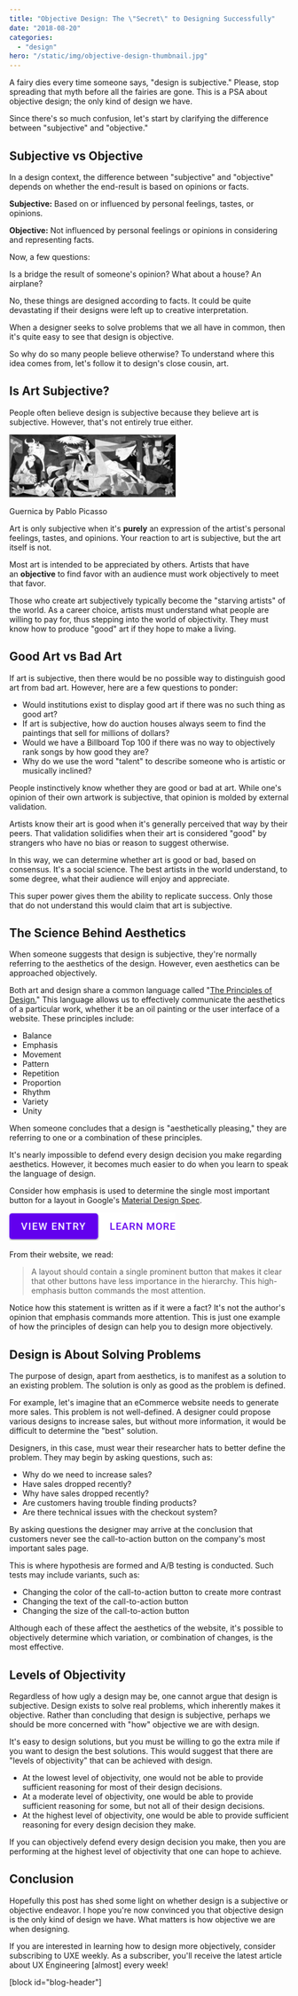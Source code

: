 ```yaml
---
title: "Objective Design: The \"Secret\" to Designing Successfully"
date: "2018-08-20"
categories: 
  - "design"
hero: "/static/img/objective-design-thumbnail.jpg"
---
```


A fairy dies every time someone says, "design is subjective." Please, stop spreading that myth before all the fairies are gone. This is a PSA about objective design; the only kind of design we have.

Since there's so much confusion, let's start by clarifying the difference between "subjective" and "objective."

## Subjective vs Objective

In a design context, the difference between "subjective" and "objective" depends on whether the end-result is based on opinions or facts.

**Subjective:** Based on or influenced by personal feelings, tastes, or opinions.

**Objective:** Not influenced by personal feelings or opinions in considering and representing facts.

Now, a few questions:

Is a bridge the result of someone's opinion? What about a house? An airplane?

No, these things are designed according to facts. It could be quite devastating if their designs were left up to creative interpretation.

When a designer seeks to solve problems that we all have in common, then it's quite easy to see that design is objective.

So why do so many people believe otherwise? To understand where this idea comes from, let's follow it to design's close cousin, art.

## Is Art Subjective?

People often believe design is subjective because they believe art is subjective. However, that's not entirely true either.

[![Guernica by Pablo Picasso](images/guernica-pablo-picasso-300x113.jpg)](https://uxengineer.com/wp-content/uploads/2018/08/guernica-pablo-picasso.jpg)

Guernica by Pablo Picasso

Art is only subjective when it's **purely** an expression of the artist's personal feelings, tastes, and opinions. Your reaction to art is subjective, but the art itself is not.

Most art is intended to be appreciated by others. Artists that have an **objective** to find favor with an audience must work objectively to meet that favor.

Those who create art subjectively typically become the "starving artists" of the world. As a career choice, artists must understand what people are willing to pay for, thus stepping into the world of objectivity. They must know how to produce "good" art if they hope to make a living.

## Good Art vs Bad Art

If art is subjective, then there would be no possible way to distinguish good art from bad art. However, here are a few questions to ponder:

- Would institutions exist to display good art if there was no such thing as good art?
- If art is subjective, how do auction houses always seem to find the paintings that sell for millions of dollars?
- Would we have a Billboard Top 100 if there was no way to objectively rank songs by how good they are?
- Why do we use the word "talent" to describe someone who is artistic or musically inclined?

People instinctively know whether they are good or bad at art. While one's opinion of their own artwork is subjective, that opinion is molded by external validation.

Artists know their art is good when it's generally perceived that way by their peers. That validation solidifies when their art is considered "good" by strangers who have no bias or reason to suggest otherwise.

In this way, we can determine whether art is good or bad, based on consensus. It's a social science. The best artists in the world understand, to some degree, what their audience will enjoy and appreciate.

This super power gives them the ability to replicate success. Only those that do not understand this would claim that art is subjective.

## The Science Behind Aesthetics

When someone suggests that design is subjective, they're normally referring to the aesthetics of the design. However, even aesthetics can be approached objectively.

Both art and design share a common language called "[The Principles of Design.](https://www.getty.edu/education/teachers/building_lessons/principles_design.pdf)" This language allows us to effectively communicate the aesthetics of a particular work, whether it be an oil painting or the user interface of a website. These principles include:

- Balance
- Emphasis
- Movement
- Pattern
- Repetition
- Proportion
- Rhythm
- Variety
- Unity

When someone concludes that a design is "aesthetically pleasing," they are referring to one or a combination of these principles.

It's nearly impossible to defend every design decision you make regarding aesthetics. However, it becomes much easier to do when you learn to speak the language of design.

Consider how emphasis is used to determine the single most important button for a layout in Google's [Material Design Spec](https://material.io/design/components/buttons.html).

[![Material Design Buttons](images/material-design-buttons-300x50.png)](https://uxengineer.com/wp-content/uploads/2018/08/material-design-buttons.png)

From their website, we read:

> A layout should contain a single prominent button that makes it clear that other buttons have less importance in the hierarchy. This high-emphasis button commands the most attention.

Notice how this statement is written as if it were a fact? It's not the author's opinion that emphasis commands more attention. This is just one example of how the principles of design can help you to design more objectively.

## Design is About Solving Problems

The purpose of design, apart from aesthetics, is to manifest as a solution to an existing problem. The solution is only as good as the problem is defined.

For example, let's imagine that an eCommerce website needs to generate more sales. This problem is not well-defined. A designer could propose various designs to increase sales, but without more information, it would be difficult to determine the "best" solution.

Designers, in this case, must wear their researcher hats to better define the problem. They may begin by asking questions, such as:

- Why do we need to increase sales?
- Have sales dropped recently?
- Why have sales dropped recently?
- Are customers having trouble finding products?
- Are there technical issues with the checkout system?

By asking questions the designer may arrive at the conclusion that customers never see the call-to-action button on the company's most important sales page.

This is where hypothesis are formed and A/B testing is conducted. Such tests may include variants, such as:

- Changing the color of the call-to-action button to create more contrast
- Changing the text of the call-to-action button
- Changing the size of the call-to-action button

Although each of these affect the aesthetics of the website, it's possible to objectively determine which variation, or combination of changes, is the most effective.

## Levels of Objectivity

Regardless of how ugly a design may be, one cannot argue that design is subjective. Design exists to solve real problems, which inherently makes it objective. Rather than concluding that design is subjective, perhaps we should be more concerned with "how" objective we are with design.

It's easy to design solutions, but you must be willing to go the extra mile if you want to design the best solutions. This would suggest that there are "levels of objectivity" that can be achieved with design.

- At the lowest level of objectivity, one would not be able to provide sufficient reasoning for most of their design decisions.
- At a moderate level of objectivity, one would be able to provide sufficient reasoning for some, but not all of their design decisions.
- At the highest level of objectivity, one would be able to provide sufficient reasoning for every design decision they make.

If you can objectively defend every design decision you make, then you are performing at the highest level of objectivity that one can hope to achieve.

## Conclusion

Hopefully this post has shed some light on whether design is a subjective or objective endeavor. I hope you're now convinced you that objective design is the only kind of design we have. What matters is how objective we are when designing.

If you are interested in learning how to design more objectively, consider subscribing to UXE weekly. As a subscriber, you'll receive the latest article about UX Engineering \[almost\] every week!

\[block id="blog-header"\]

